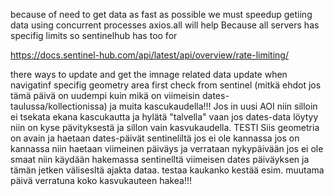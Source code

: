 because of need to get data as fast as possible we must speedup getiing data
using concurrent processes axios.all will help
Because all servers has specifig limits so sentinelhub has too for 

https://docs.sentinel-hub.com/api/latest/api/overview/rate-limiting/

there ways to update and get the imnage related data
update when navigatinf specifig geometry area first check from sentinel (mitkä ehdot jos tämä päivä on  uudempi kuin 
mikä on viimeisin dates-taulussa/kollectionissa) ja muita kascukaudella!!!
Jos in uusi AOI niin silloin ei tsekata ekana kascukautta ja hylätä "talvella" vaan jos dates-data löytyy niin on kyse pävityksestä ja sillon vain kasvukaudella.
TESTI
Siis geometria on avain ja haetaan dates-päivät sentineliltä jos ei ole kannassa 
jos on kannassa niin haetaan viimeinen päiväys ja verrataan nykypäivään jos ei ole smaat 
niin käydään hakemassa sentinelltä viimeisen dates päiväyksen ja tämän jetken välisesltä ajakta dataa.
testaa kaukanko kestää esim. muutama päivä verratuna koko kasvukauteen hakea!!! 